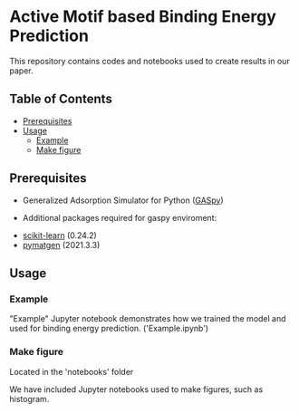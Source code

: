 # Active Motif based Binding Energy Prediction

This repository contains codes and notebooks used to create results in our paper.

## Table of Contents

- [Prerequisites](#prerequisites)
- [Usage](#usage)
	- [Example](#example)
	- [Make figure](#make-figure)

## Prerequisites
* Generalized Adsorption Simulator for Python ([GASpy](https://github.com/ulissigroup/GASpy))

* Additional packages required for gaspy enviroment:
- [scikit-learn](http://scikit-learn.org/stable/) (0.24.2)
- [pymatgen](http://pymatgen.org) (2021.3.3)

## Usage

### Example

"Example" Jupyter notebook demonstrates how we trained the model and used for binding energy prediction. ('Example.ipynb')

### Make figure

Located in the 'notebooks' folder

We have included Jupyter notebooks used to make figures, such as histogram.
